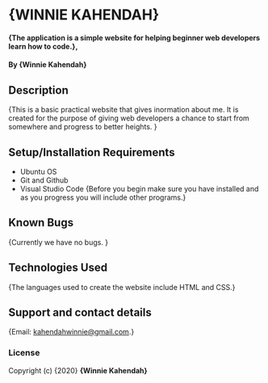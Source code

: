 # {WINNIE KAHENDAH}
#### {The application is a simple website for helping beginner web developers learn how to code.}, 
#### By **{Winnie Kahendah}**
## Description
{This is a basic practical website that gives inormation about me. It is created for the purpose of giving web developers a chance to start from somewhere and progress to better heights. }
## Setup/Installation Requirements
* Ubuntu OS
* Git and Github 
* Visual Studio Code
{Before you begin make sure you have installed and as you progress you will include other programs.}
## Known Bugs
{Currently we have no bugs. }
## Technologies Used
{The languages used to create the website include HTML and CSS.}
## Support and contact details
{Email: kahendahwinnie@gmail.com.}
### License
Copyright (c) {2020} **{Winnie Kahendah}** 
